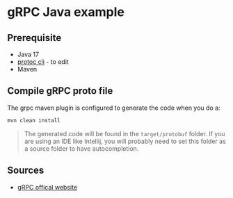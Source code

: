 # gRPC Java example

## Prerequisite

- Java 17
- [protoc cli](https://github.com/protocolbuffers/protobuf) - to edit
- Maven

## Compile gRPC proto file

The grpc maven plugin is configured to generate the code when you do a:
```sh
mvn clean install
```

> The generated code will be found in the `target/protobuf` folder.
> If you are using an IDE like Intellij, you will probably need to set this folder as a source folder to have autocompletion.

## Sources

- [gRPC offical website](https://grpc.io/docs/languages/java/)
